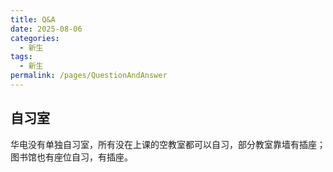 ```yaml
---
title: Q&A
date: 2025-08-06 
categories:
  - 新生
tags:
  - 新生
permalink: /pages/QuestionAndAnswer
---
```


## 自习室

华电没有单独自习室，所有没在上课的空教室都可以自习，部分教室靠墙有插座；图书馆也有座位自习，有插座。
